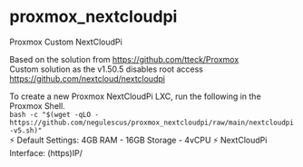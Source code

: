 # proxmox_nextcloudpi
Proxmox Custom NextCloudPi

Based on the solution from https://github.com/tteck/Proxmox  
Custom solution as the v1.50.5 disables root access  
https://github.com/nextcloud/nextcloudpi


To create a new Proxmox NextCloudPi LXC, run the following in the Proxmox Shell.  
``
bash -c "$(wget -qLO - https://github.com/negulescus/proxmox_nextcloudpi/raw/main/nextcloudpi-v5.sh)"
``  
⚡ Default Settings: 4GB RAM - 16GB Storage - 4vCPU ⚡
NextCloudPi Interface: (https)IP/
